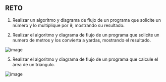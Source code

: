 ## RETO
1. Realizar un algoritmo y diagrama de flujo de un programa que solicite un número y lo multiplique por 9, mostrando su resultado.



3. Realizar el algoritmo y diagrama de flujo de un programa que solicite un numero de metros y los convierta a yardas, mostrando el resultado.

![image](https://user-images.githubusercontent.com/103067169/163033744-fc71f387-f88a-4294-936f-8ff4c1974d3d.png)


5. Realizar el algoritmo y diagrama de flujo de un programa que calcule el área de un triángulo.

![image](https://user-images.githubusercontent.com/103067169/163033514-ac6456b5-bca8-4c75-9a13-564acca8c5a2.png)

